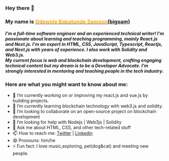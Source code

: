 ### Hey there 👋
<h3> My name is <a href="https://x.com/big_sam29"><span style="color: orange;">Odewole Babatunde Samson</span>(bigsam)</a></h3>

<h5>
I'm a full-time software engineer and an experienced technical writer! I'm passionate about learning and teaching programming, mainly React.js and Next.js. I'm an expert in HTML, CSS, JavaScript, Typescript, Reactjs, and Next.js with years of experience. I also work with Solidity and Web3.js.<br> My current focus is web and blockchain development, crafting engaging technical content but my dream is to be a Developer Advocate.  I'm strongly interested in mentoring and teaching people in the tech industry.
</h5>

<h3>Here are what you might want to know about me:</h3>

- 🔭 I’m currently working on or improving my react.js and vue.js by building projects.
- 🌱 I’m currently learning blockchain technology with web3.js and solidity.
- 👯 I’m looking to collaborate on an open-source project on blockchain development
- 🤔 I’m looking for help with Nodejs | Web3js | Solidity
- 💬 Ask me about HTML, CSS, and other tech-related stuff
- 📫 How to reach me: <a href="http://twitter.com/big_sam29">Twitter</a> | <a href="https://www.linkedin.com/in/babatunde-samson">Linkedin</a> 
- 😄 Pronouns: him/he
- ⚡ Fun fact: I love music,exploring, pet(dog&cat) and meeting new people.

